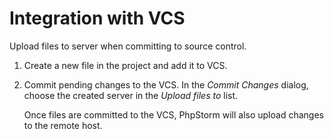 # Integration with VCS

Upload files to server when committing to source control.

1. Create a new file in the project and add it to VCS.
2. Commit pending changes to the VCS. In the _Commit Changes_ dialog, choose the created server in the _Upload files to_ list.

   Once files are committed to the VCS, PhpStorm will also upload changes to the remote host.